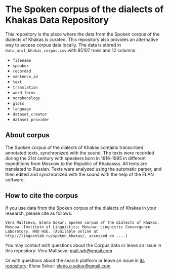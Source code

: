 # The Spoken corpus of the dialects of Khakas Data Repository

This repository is the place where the data from the Spoken corpus of the dialects of Khakas is curated. This repository also provides an alternative way to access corpus data locally. The data is stored in `data_oral_khakas_corpus.csv` with 85107 rows and 12 columns:

* `filename`
* `speaker`
* `recorded`
* `sentence_id`
* `text`
* `translation`
* `word_forms`
* `morphonology`
* `gloss`
* `language`
* `dataset_creator`
* `dataset_provider`

## About corpus

The Spoken corpus of the dialects of Khakas contains transcribed annotated texts, synchronized with the sound. The texts were recorded during the 21st century with speakers born in 1916-1985 in different expeditions from Moscow to the Republic of Khakassia. All texts are translated to Russian. Texts were analyzed using the automatic parser, and then edited and synchronized with the sound with the help of the ELAN software.

## How to cite the corpus

If you use data from the Spoken corpus of the dialects of Khakas in your research, please cite as follows:

```
Vera Maltseva, Elena Sokur. Spoken corpus of the dialects of Khakas. Moscow: Institute of Linguistics; Moscow: Linguistic Convergence Laboratory, NRU HSE. (Available online at http://lingconlab.ru/spoken_khakas/, accessed on ....)
```

You may contact with questions about the Corpus data or leave an issue in this repository:
Vera Maltseva: malt.wh@gmail.com

Or with questions about the search platform or leave an issue in [its repository](https://github.com/LingConLab/Khakas_corpus):
Elena Sokur: elena.o.sokur@gmail.com